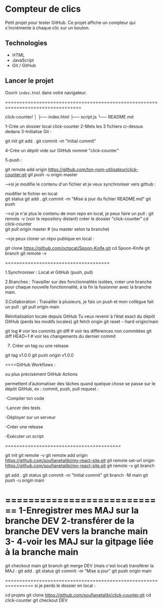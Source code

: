 ﻿# Compteur de clics

Petit projet pour tester GitHub. Ce projet affiche un compteur qui s'incrémente à chaque clic sur un bouton.

## Technologies
- HTML
- JavaScript
- Git / GitHub

## Lancer le projet
Ouvrir `index.html` dans votre navigateur.

=================================================================================

click-counter/
│
├── index.html
├── script.js
└── README.md

1-Crée un dossier local click-counter
2-Mets les 3 fichiers ci-dessus dedans
3-Initialise Git :

  git init
  git add .
  git commit -m "Initial commit"

4-Crée un dépôt vide sur GitHub nommé "click-counter"

5-push : 

  git remote add origin https://github.com/ton-nom-utilisateur/click-counter.git
  git push -u origin master
  
  -->si je modifie le contenu d'un fichier et je veux synchroniser vers github : 

  modifier le fichier en local   
  git status
  git add .
  git commit -m "Mise à jour du fichier README.md"
  git push
  
  -->si je n'ai plus le contenu de mon repo en local, je peux faire un pull : 
  git remote -v  (voir le repository distant)
  créer le dossier "click-counter"
  cd click-counter  
  git pull origin master  # (ou master selon ta branche)
  
  -->je peux cloner un répo publique en local : 
  
  git clone https://github.com/octocat/Spoon-Knife.git
  cd Spoon-Knife
  git branch
  git remote -v
  
  =====================================

1.Synchroniser : Local ⇄ GitHub (push, pull)

2.Branches : Travailler sur des fonctionnalités isolées, créer une branche pour chaque nouvelle fonctionnalité, à la fin la fusionner avec la branche main.

3.Collaboration : Travailler à plusieurs, je fais un push et mon collègue fait un pull : git pull origin main

 Réinitialisation locale depuis GitHub
 Tu veux revenir à l’état exact du dépôt GitHub  (perds les modifs locales)
   git fetch origin
   git reset --hard origin/main

git log            # voir les commits
git diff           # voir les différences non commitées
git diff HEAD~1    # voir les changements du dernier commit

7. Créer un tag ou une release

git tag v1.0.0
git push origin v1.0.0

====GitHub Workflows : 

 ou plus précisément GitHub Actions

 permettent d’automatiser des tâches quand quelque chose se passe sur le dépôt GitHub, ex : commit, push, pull request : 

-Compiler ton code

-Lancer des tests

-Déployer sur un serveur

-Créer une release

-Exécuter un script

=========================================

git init
git remote -v
git remote add origin https://github.com/soufianetalibi/my-react-site.git
git remote set-url origin https://github.com/soufianetalibi/my-react-site.git
git remote -v
git branch

git add .
git status
git commit -m "Initial commit"
git branch -M main
git push -u origin main

============================
1-Enregistrer mes MAJ sur la branche DEV
2-transférer de la branche DEV vers la branche main 
3-
4-voir les MAJ sur la gitpage liée à la branche main
=====================================

 git checkout main
 git branch
 git merge DEV (mais c'est local)
transférer la MAJ : 
 git add . 
 git status
 git commit -m "Mise a jour"
 git push origin main

 ================================================================
 si je perds le dossier en local : 

 cd projets
 git clone https://github.com/soufianetalibi/click-counter.git
 cd click-counter
 git checkout DEV

